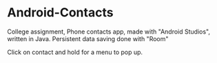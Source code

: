 # Android-Contacts
College assignment, Phone contacts app, made with "Android Studios", written in Java.
Persistent data saving done with "Room"

Click on contact and hold for a menu to pop up.
